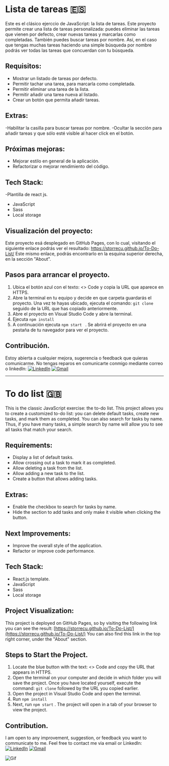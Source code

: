 # Lista de tareas :es:

Este es el clásico ejerccio de JavaScript: la lista de tareas.
Este proyecto permite crear una lista de tareas personalizada: puedes eliminar las tareas que vienen por defecto, crear nuevas tareas y marcarlas como completadas. 
También puedes buscar tareas por nombre. Así, en el caso que tengas muchas tareas haciendo una simple búsqueda por nombre podrás ver todas las tareas que concuerdan con tu búsqueda.

## Requisitos: 

- Mostrar un listado de tareas por defecto.
- Permitir tachar una tarea, para marcarla como completada.
- Permitir eliminar una tarea de la lista.
- Permitir añadir una tarea nueva al listado.
- Crear un botón que permita añadir tareas.

## Extras: 

-Habilitar la casilla para buscar tareas por nombre.
-Ocultar la sección para añadir tareas y que sólo esté visible al hacer click en el botón.

## Próximas mejoras: 

- Mejorar estilo en general de la aplicación.
- Refactorizar o mejorar rendimiento del código.

## Tech Stack: 

-Plantilla de react js.
- JavaScript
- Sass
- Local storage

## Visualización del proyecto: 

Este proyecto esá desplegado en GitHub Pages, con lo cual, visitando el siguiente enlace podrás ver el resultado: https://storrecu.github.io/To-Do-List/
Este mismo enlace, podrás encontrarlo en la esquina superior derecha, en la sección "About".

## Pasos para arrancar el proyecto.

1. Ubica el botón azul con el texto: <> Code y copia la URL que aparece en HTTPS.
2. Abre la terminal en tu equipo y decide en que carpeta guardarás el proyecto. Una vez te hayas ubicado, ejecuta el comando: ```git clone ```seguido de la URL que has copiado anteriormente.
3. Abre el proyecto en Visual Studio Code y abre la terminal.
4. Ejecuta ```npm install ```
5. A continuación ejecuta ```npm start ``` . Se abrirá el proyecto en una pestaña de tu navegador para ver el proyecto.

## Contribución.
Estoy abierta a cualquier mejora, sugerencia o feedback que quieras comunicarme. No tengas reparos en comunicarte conmigo mediante correo o linkedIn: 
[![LinkedIn](https://img.shields.io/badge/LinkedIn-%230077B5.svg?logo=linkedin&logoColor=white)](https://linkedin.com/in/silviatorrecu) 
[![Gmail](https://img.shields.io/badge/-Gmail-c14438?style=flat&logo=Gmail&logoColor=white)](mailto:silviatc1993@gmail.com)

***

# To do list 🇬🇧

This is the classic JavaScript exercise: the to-do list.
This project allows you to create a customized to-do list: you can delete default tasks, create new tasks, and mark them as completed.
You can also search for tasks by name. Thus, if you have many tasks, a simple search by name will allow you to see all tasks that match your search.

## Requirements:

- Display a list of default tasks.
- Allow crossing out a task to mark it as completed.
- Allow deleting a task from the list.
- Allow adding a new task to the list.
- Create a button that allows adding tasks.

## Extras:

- Enable the checkbox to search for tasks by name.
- Hide the section to add tasks and only make it visible when clicking the button.

## Next Improvements:

- Improve the overall style of the application.
- Refactor or improve code performance.

## Tech Stack:

- React.js template.
- JavaScript
- Sass
- Local storage

## Project Visualization:

This project is deployed on GitHub Pages, so by visiting the following link you can see the result: [https://storrecu.github.io/To-Do-List/](https://storrecu.github.io/To-Do-List/)
You can also find this link in the top right corner, under the "About" section.

## Steps to Start the Project.

1. Locate the blue button with the text: <> Code and copy the URL that appears in HTTPS.
2. Open the terminal on your computer and decide in which folder you will save the project. Once you have located yourself, execute the command: ```git clone``` followed by the URL you copied earlier.
3. Open the project in Visual Studio Code and open the terminal.
4. Run ```npm install```
5. Next, run ```npm start``` . The project will open in a tab of your browser to view the project.

## Contribution.
I am open to any improvement, suggestion, or feedback you want to communicate to me. Feel free to contact me via email or LinkedIn: 
[![LinkedIn](https://img.shields.io/badge/LinkedIn-%230077B5.svg?logo=linkedin&logoColor=white)](https://linkedin.com/in/silviatorrecu) 
[![Gmail](https://img.shields.io/badge/-Gmail-c14438?style=flat&logo=Gmail&logoColor=white)](mailto:silviatc1993@gmail.com)


![Gif](https://media.giphy.com/media/v1.Y2lkPTc5MGI3NjExaWhsaG05MnE2Zmc0aDl3Z2d4aXJqOGxjazVvdGdpbThndzZ2dXlsbyZlcD12MV9pbnRlcm5hbF9naWZfYnlfaWQmY3Q9Zw/HYYbdk46gUzrgWi1Iz/giphy.gif)

